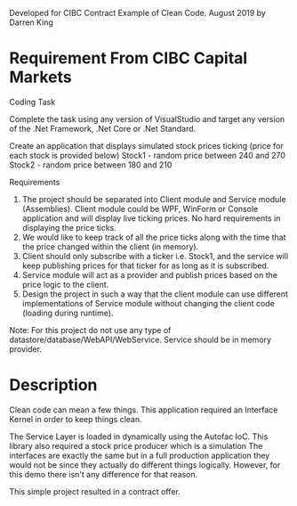 Developed for CIBC Contract Example of Clean Code. August 2019
by Darren King

Requirement From CIBC Capital Markets
=====================================
Coding Task

Complete the task using any version of VisualStudio and target any version of the .Net Framework, .Net Core or .Net Standard.

Create an application that displays simulated stock prices ticking (price for each stock is provided below)
Stock1 - random price between 240 and 270
Stock2 - random price between 180 and 210

Requirements

1.	The project should be separated into Client module and Service module (Assemblies).  Client module could be WPF, WinForm or Console application and will display live ticking prices. No hard requirements in displaying the price ticks.
2.	We would like to keep track of all the price ticks along with the time that the price changed within the client (in memory). 
3.	Client should only subscribe with a ticker i.e. Stock1, and the service will keep publishing prices for that ticker for as long as it is subscribed.
4.	Service module will act as a provider and publish prices based on the price logic to the client.
5.	Design the project in such a way that the client module can use different implementations of Service module without changing the client code (loading during runtime).


Note: For this project do not use any type of datastore/database/WebAPI/WebService.  Service should be in memory provider.


Description
===========
Clean code can mean a few things. This application required an Interface Kernel in order to keep things clean.

The Service Layer is loaded in dynamically using the Autofac IoC. This library also required a stock price producer which is a simulation
The interfaces are exactly the same but in a full production application they would not be since they actually do different things
logically. However, for this demo there isn't any difference for that reason.

This simple project resulted in a contract offer.